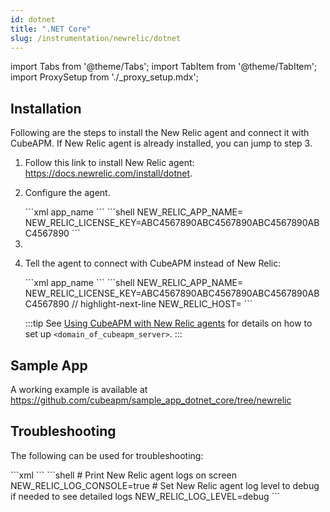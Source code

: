 ```yaml
---
id: dotnet
title: ".NET Core"
slug: /instrumentation/newrelic/dotnet
---
```


import Tabs from '@theme/Tabs';
import TabItem from '@theme/TabItem';
import ProxySetup from './\_proxy_setup.mdx';

## Installation

Following are the steps to install the New Relic agent and connect it with CubeAPM. If New Relic agent is already installed, you can jump to step 3.

1. Follow this link to install New Relic agent: https://docs.newrelic.com/install/dotnet.

1. Configure the agent.

   <Tabs>
      <TabItem value="file" label="newrelic.config">
         ```xml
         <configuration xmlns="urn:newrelic-config" agentEnabled="true">
            <service licenseKey="ABC4567890ABC4567890ABC4567890ABC4567890" />
            <application>
                <name>app_name</name>
            </application>
         </configuration>
         ```
      </TabItem>
      <TabItem value="env" label="Environment Variables">
         ```shell
         NEW_RELIC_APP_NAME=<app_name>
         NEW_RELIC_LICENSE_KEY=ABC4567890ABC4567890ABC4567890ABC4567890 
         ```
      </TabItem>
   </Tabs>

1. <ProxySetup />

1. Tell the agent to connect with CubeAPM instead of New Relic:

   <Tabs>
      <TabItem value="file" label="newrelic.config">
         ```xml
         <configuration xmlns="urn:newrelic-config" agentEnabled="true">
            <service 
               licenseKey="ABC4567890ABC4567890ABC4567890ABC4567890" 
               // highlight-start
               host="<domain_of_cubeapm_server>" 
               // highlight-end 
            />
            <application>
                <name>app_name</name>
            </application>
        </configuration>
         ```
      </TabItem>
      <TabItem value="env" label="Environment Variables">
         ```shell
         NEW_RELIC_APP_NAME=<app_name>
         NEW_RELIC_LICENSE_KEY=ABC4567890ABC4567890ABC4567890ABC4567890
         // highlight-next-line
         NEW_RELIC_HOST=<domain_of_cubeapm_server>
         ```
      </TabItem>
   </Tabs>

   :::tip
   See [Using CubeAPM with New Relic agents](newrelic.md) for details on how to set up `<domain_of_cubeapm_server>`.
   :::

## Sample App

A working example is available at https://github.com/cubeapm/sample_app_dotnet_core/tree/newrelic

## Troubleshooting

The following can be used for troubleshooting:

<Tabs>
   <TabItem value="file" label="newrelic.config">
      ```xml
      <configuration xmlns="urn:newrelic-config" agentEnabled="true">
         <log level="debug" console="true" />
      </configuration>
      ```
   </TabItem>
   <TabItem value="env" label="Environment Variables">
      ```shell
      # Print New Relic agent logs on screen
      NEW_RELIC_LOG_CONSOLE=true
      # Set New Relic agent log level to debug if needed to see detailed logs
      NEW_RELIC_LOG_LEVEL=debug
      ```
   </TabItem>
</Tabs>

